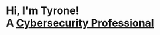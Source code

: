<h1>Hi, I'm Tyrone! <br/> A <a href="https://www.linkedin.com/in/tyroneboyd/">Cybersecurity Professional</a>
